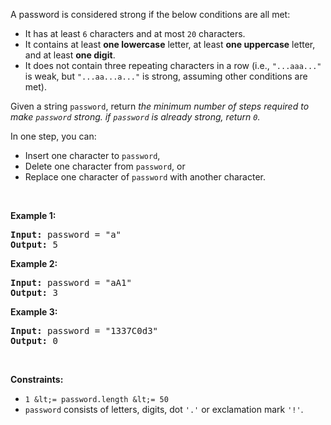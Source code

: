 A password is considered strong if the below conditions are all met:

*   It has at least `` 6 `` characters and at most `` 20 `` characters.
*   It contains at least __one lowercase__ letter, at least __one uppercase__ letter, and at least __one digit__.
*   It does&nbsp;not contain three repeating characters in a row (i.e.,&nbsp;`` "...aaa..." `` is weak, but `` "...aa...a..." `` is strong, assuming other conditions are met).

Given a string `` password ``, return _the minimum number of steps required to make `` password `` strong. if `` password `` is already strong, return `` 0 ``._

In one step, you can:

*   Insert one character to `` password ``,
*   Delete one character from `` password ``, or
*   Replace&nbsp;one character of `` password `` with another character.

&nbsp;

__Example 1:__

<pre><strong>Input:</strong> password = "a"
<strong>Output:</strong> 5
</pre>

__Example 2:__

<pre><strong>Input:</strong> password = "aA1"
<strong>Output:</strong> 3
</pre>

__Example 3:__

<pre><strong>Input:</strong> password = "1337C0d3"
<strong>Output:</strong> 0
</pre>

&nbsp;

__Constraints:__

*   `` 1 &lt;= password.length &lt;= 50 ``
*   `` password `` consists of letters, digits, dot&nbsp;`` '.' `` or exclamation mark `` '!' ``.